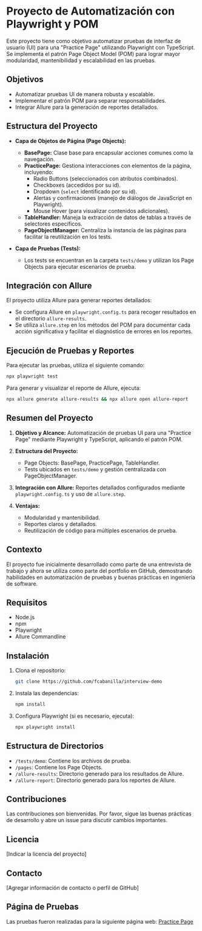 # Proyecto de Automatización con Playwright y POM

Este proyecto tiene como objetivo automatizar pruebas de interfaz de usuario (UI) para una "Practice Page" utilizando Playwright con TypeScript. Se implementa el patrón Page Object Model (POM) para lograr mayor modularidad, mantenibilidad y escalabilidad en las pruebas.

## Objetivos

- Automatizar pruebas UI de manera robusta y escalable.
- Implementar el patrón POM para separar responsabilidades.
- Integrar Allure para la generación de reportes detallados.

## Estructura del Proyecto

- **Capa de Objetos de Página (Page Objects):**

  - **BasePage:** Clase base para encapsular acciones comunes como la navegación.
  - **PracticePage:** Gestiona interacciones con elementos de la página, incluyendo:
    - Radio Buttons (seleccionados con atributos combinados).
    - Checkboxes (accedidos por su id).
    - Dropdown (`select` identificado por su id).
    - Alertas y confirmaciones (manejo de diálogos de JavaScript en Playwright).
    - Mouse Hover (para visualizar contenidos adicionales).
  - **TableHandler:** Maneja la extracción de datos de tablas a través de selectores específicos.
  - **PageObjectManager:** Centraliza la instancia de las páginas para facilitar la reutilización en los tests.

- **Capa de Pruebas (Tests):**
  - Los tests se encuentran en la carpeta `tests/demo` y utilizan los Page Objects para ejecutar escenarios de prueba.

## Integración con Allure

El proyecto utiliza Allure para generar reportes detallados:

- Se configura Allure en `playwright.config.ts` para recoger resultados en el directorio `allure-results`.
- Se utiliza `allure.step` en los métodos del POM para documentar cada acción significativa y facilitar el diagnóstico de errores en los reportes.

## Ejecución de Pruebas y Reportes

Para ejecutar las pruebas, utiliza el siguiente comando:

```bash
npx playwright test
```

Para generar y visualizar el reporte de Allure, ejecuta:

```bash
npx allure generate allure-results && npx allure open allure-report
```

## Resumen del Proyecto

1. **Objetivo y Alcance:**
   Automatización de pruebas UI para una "Practice Page" mediante Playwright y TypeScript, aplicando el patrón POM.

2. **Estructura del Proyecto:**

   - Page Objects: BasePage, PracticePage, TableHandler.
   - Tests ubicados en `tests/demo` y gestión centralizada con PageObjectManager.

3. **Integración con Allure:**
   Reportes detallados configurados mediante `playwright.config.ts` y uso de `allure.step`.

4. **Ventajas:**
   - Modularidad y mantenibilidad.
   - Reportes claros y detallados.
   - Reutilización de código para múltiples escenarios de prueba.

## Contexto

El proyecto fue inicialmente desarrollado como parte de una entrevista de trabajo y ahora se utiliza como parte del portfolio en GitHub, demostrando habilidades en automatización de pruebas y buenas prácticas en ingeniería de software.

## Requisitos

- Node.js
- npm
- Playwright
- Allure Commandline

## Instalación

1. Clona el repositorio:

   ```bash
   git clone https://github.com/fcabanilla/interview-demo
   ```

2. Instala las dependencias:

   ```bash
   npm install
   ```

3. Configura Playwright (si es necesario, ejecuta):

   ```bash
   npx playwright install
   ```

## Estructura de Directorios

- `/tests/demo`: Contiene los archivos de prueba.
- `/pages`: Contiene los Page Objects.
- `/allure-results`: Directorio generado para los resultados de Allure.
- `/allure-report`: Directorio generado para los reportes de Allure.

## Contribuciones

Las contribuciones son bienvenidas. Por favor, sigue las buenas prácticas de desarrollo y abre un issue para discutir cambios importantes.

## Licencia

[Indicar la licencia del proyecto]

## Contacto

[Agregar información de contacto o perfil de GitHub]

## Página de Pruebas

Las pruebas fueron realizadas para la siguiente página web:
[Practice Page](https://rahulshettyacademy.com/AutomationPractice/)
